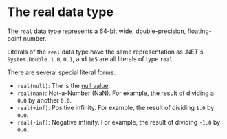 
# The real data type

The `real` data type represents a 64-bit wide, double-precision, floating-point number.

Literals of the `real` data type have the same representation
as .NET's `System.Double`. `1.0`, `0.1`, and `1e5` are all
literals of type `real`.

There are several special literal forms:
* `real(null)`: The is the [null value](null-values.md).
* `real(nan)`: Not-a-Number (NaN). For example, the result of dividing a `0.0` by another `0.0`.
* `real(+inf)`: Positive infinity. For example, the result of dividing `1.0` by `0.0`.
* `real(-inf)`: Negative infinity. For example, the result of dividing `-1.0` by `0.0`.
